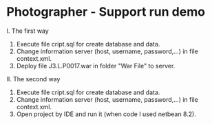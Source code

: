 # Photographer - Support run demo
I. The first way
1. Execute file cript.sql for create database and data.
2. Change information server (host, username, password,...) in file context.xml.
3. Deploy file J3.L.P0017.war in folder "War File"  to server.

II. The second way
1. Execute file cript.sql for create database and data.
2. Change information server (host, username, password,...) in file context.xml.
3. Open project by IDE and run it (when code I used netbean 8.2).